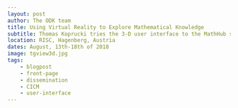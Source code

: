 ```yaml
---
layout: post
author: The ODK team
title: Using Virtual Reality to Explore Mathematical Knowledge
subtitle: Thomas Koprucki tries the 3-D user interface to the MathHub system
location: RISC, Hagenberg, Austria
dates: August, 13th-18th of 2018
image: tgview3d.jpg
tags:
    - blogpost
    - front-page
    - dissemination
    - CICM
    - user-interface
---
```


